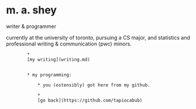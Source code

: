 # m. a. shey
writer & programmer

currently at the university of toronto, pursuing a CS major, 
and statistics and professional writing & communication (pwc) minors.



            * 
            [my writing](writing.md)
            

            * my programming:

                * you (ostensibly) got here from my github.

                * 
                [go back](https://github.com/tapiocabub)

           
           
